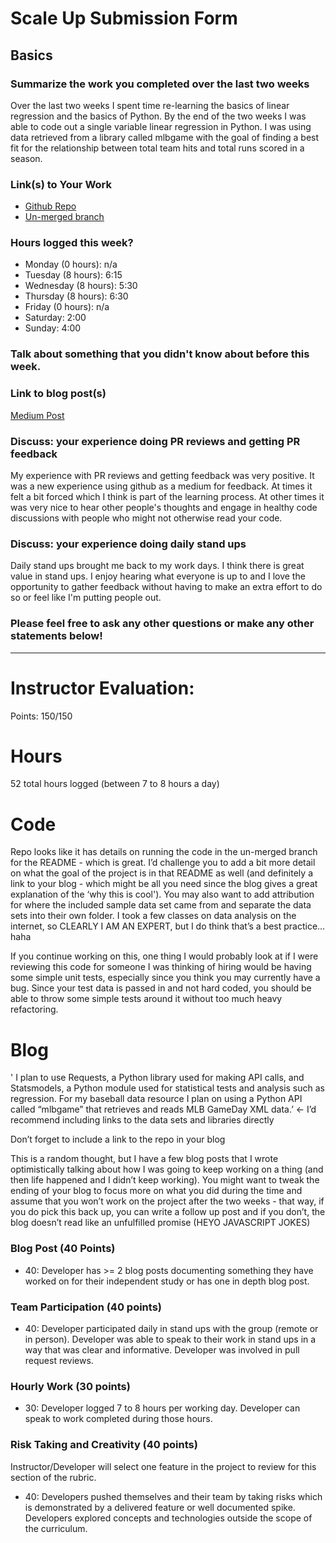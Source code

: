 # Scale Up Submission Form

## Basics

### Summarize the work you completed over the last two weeks
Over the last two weeks I spent time re-learning the basics of linear regression and the basics of Python.  By the end of the two weeks I was able to code out a single variable linear regression in Python.  I was using data retrieved from a library called mlbgame with the goal of finding a best fit for the relationship between total team hits and total runs scored in a season.

### Link(s) to Your Work

 - [Github Repo](https://github.com/ckaminer/scale_up)
 - [Un-merged branch](https://github.com/ckaminer/scale_up/tree/train-set)

### Hours logged this week?

- Monday (0 hours): n/a
- Tuesday (8 hours): 6:15
- Wednesday (8 hours): 5:30
- Thursday (8 hours): 6:30
- Friday (0 hours): n/a
- Saturday: 2:00
- Sunday: 4:00


### Talk about something that you didn't know about before this week.

### Link to blog post(s)
[Medium Post](https://medium.com/@cjkaminer/thoughts-on-merging-math-and-code-6d9419fdd554#.1nsuaz2z1)

### Discuss: your experience doing PR reviews and getting PR feedback

My experience with PR reviews and getting feedback was very positive.  It was a new experience using github as a medium for feedback.  At times it felt a bit forced which I think is part of the learning process.  At other times it was very nice to hear other people's thoughts and engage in healthy code discussions with people who might not otherwise read your code.

### Discuss: your experience doing daily stand ups
Daily stand ups brought me back to my work days.  I think there is great value in stand ups.  I enjoy hearing what everyone is up to and I love the opportunity to gather feedback without having to make an extra effort to do so or feel like I'm putting people out.

### Please feel free to ask any other questions or make any other statements below!

-----

# Instructor Evaluation:

Points: 150/150

# Hours

52 total hours logged (between 7 to 8 hours a day)

# Code

Repo looks like it has details on running the code in the un-merged branch for the README - which is great. I’d challenge you to add a bit more detail on what the goal of the project is in that README as well (and definitely a link to your blog - which might be all you need since the blog gives a great explanation of the ‘why this is cool'). You may also want to add attribution for where the included sample data set came from and separate the data sets into their own folder. I took a few classes on data analysis on the internet, so CLEARLY I AM AN EXPERT, but I do think that’s a best practice… haha

If you continue working on this, one thing I would probably look at if I were reviewing this code for someone I was thinking of hiring would be having some simple unit tests, especially since you think you may currently have a bug. Since your test data is passed in and not hard coded, you should be able to throw some simple tests around it without too much heavy refactoring. 

# Blog

' I plan to use Requests, a Python library used for making API calls, and Statsmodels, a Python module used for statistical tests and analysis such as regression.
For my baseball data resource I plan on using a Python API called “mlbgame” that retrieves and reads MLB GameDay XML data.’ <- I’d recommend including links to the data sets and libraries directly 

Don’t forget to include a link to the repo in your blog

This is a random thought, but I have a few blog posts that I wrote optimistically talking about how I was going to keep working on a thing (and then life happened and I didn’t keep working). You might want to tweak the ending of your blog to focus more on what you did during the time and assume that you won’t work on the project after the two weeks - that way, if you do pick this back up, you can write a follow up post and if you don’t, the blog doesn’t read like an unfulfilled promise (HEYO JAVASCRIPT JOKES)

### Blog Post (40 Points)  
  * 40: Developer has >= 2 blog posts documenting something they have worked on for their independent study or has one in depth blog post.

### Team Participation (40 points)

  * 40: Developer participated daily in stand ups with the group (remote or in person). Developer was able to speak to their work in stand ups in a way that was clear and informative. Developer was involved in pull request reviews.

### Hourly Work (30 points)

  * 30: Developer logged 7 to 8 hours per working day. Developer can speak to work completed during those hours.

### Risk Taking and Creativity (40 points)

  Instructor/Developer will select one feature in the project to review for this section of the rubric.

  * 40: Developers pushed themselves and their team by taking risks which is demonstrated by a delivered feature or well documented spike. Developers explored concepts and technologies outside the scope of the curriculum.
